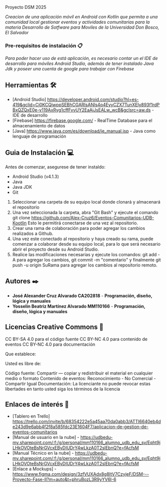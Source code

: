 Proyecto DSM 2025

_Creacion de una aplicación móvil en Android con Kotlin que permita a una comunidad local gestionar eventos y actividades comunitarias para la materia Desarrollo de Sotfware para Moviles de la Universidad Don Bosco, El Salvador_

### Pre-requisitos de instalación 📋

_Para poder hacer uso de está aplicación, es necesario contar un el IDE de desarrollo para móviles Android Studio, además de tener instalado Java Jdk y poseer una cuenta de google para trabajar con Firebase_

## Herramientas 🛠️

* [Android Studio] https://developer.android.com/studio?hl=es-419&gclid=Cj0KCQjwppSEBhCGARIsANIs4p4EyyCZX7TunXEly893f1rdPBxQZQxE0e-v119AxRyg1cffFvvUY2EaAjJsEALw_wcB&gclsrc=aw.ds - IDE de desarrollo
* [Firebase] https://firebase.google.com/ - RealTime Database para el almacenamiento de datos
* [Java] https://www.java.com/es/download/ie_manual.jsp - Java como lenguaje de programación

## Guia de Instalación 💻

Antes de comenzar, asegurese de tener instaldo:

* Android Studio (v4.1.3)
* Java
* Java JDK
* Git

1. Seleccionar una carpeta de su equipo local donde clonará y almacenará el repositorio
2. Una vez seleccionada la carpeta, abra "Git Bash" y ejecute el comando git clone https://github.com/Alex-Cruz6/Eventos-Comunitarios-UDB-Kootlin Esto le permitirá conectarse de una vez al repositorio.
3. Crear una rama de colaboración para poder agregar los cambios realizados a Github.
4. Una vez este conectado al repositorio y haya creado su rama, puede comenzar a colaborar desde su equipo local, para lo que será necesario abrir el proyecto desde su Android Studio.
5. Realice las modificaciones necesarias y ejecute los comandos: git add -A para agregar los cambios, git commit -m "comentario" y finalmente git push -u origin SuRama para agregar los cambios al repositorio remoto.

## Autores ✒️

* **José Alexander Cruz Alvarado CA202818** - **Programación, diseño, lógica y manuales**
* **Yosselin Beatriz Martínez Alvarado MM110166** - **Programación, diseño, lógica y manuales**

## Licencias Creative Commons 📄

CC BY-SA 4.0 para el código fuente
CC BY-NC 4.0 para contenido de eventos
CC BY-NC 4.0 para documentación

Que establece:

Usted es libre de:

Código fuente: Compartir — copiar y redistribuir el material en cualquier medio o formato
Contenido de eventos: Reconocimiento - No Comercial - Compartir Igual
Documentación: 
La licenciante no puede revocar estas libertades en tanto usted siga los términos de la licencia

## Enlaces de interés 👀

* [Tablero en Trello] https://trello.com/invite/b/68354222e5a45aa70da0abb3/ATTI6640eb4de243d9e6abb4f2f8a585fdc23E1604F7/aplicacion-de-gestion-de-eventos-comunitarios
* [Manual de usuario en la nube] - https://udbedu-my.sharepoint.com/:f:/g/personal/mm110166_alumno_udb_edu_sv/Eqht9jLHkOVOteBsNrGVcxEByDIUDrY4wLkzA0T2slEbnQ?e=fAcfsM
* [Manual Técnico en la nube] - https://udbedu-my.sharepoint.com/:f:/g/personal/mm110166_alumno_udb_edu_sv/Eqht9jLHkOVOteBsNrGVcxEByDIUDrY4wLkzA0T2slEbnQ?e=fAcfsM
* [Enlace a Mockups] - https://www.figma.com/design/3zfVUXAdx8g8ItV7CzyjeF/DSM---Proyecto-Fase-II?m=auto&t=phruBozL3R9yYV6I-6
